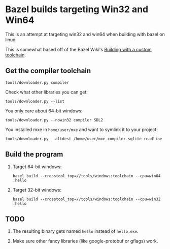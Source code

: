 # Bazel builds targeting Win32 and Win64

This is an attempt at targeting win32 and win64 when building with bazel on
linux.

This is somewhat based off of the Bazel Wiki's
[Building with a custom toolchain](https://github.com/bazelbuild/bazel/wiki/Building-with-a-custom-toolchain).

## Get the compiler toolchain

```
tools/downloader.py compiler
```

Check what other libraries you can get:

```
tools/downloader.py --list
```

You only care about 64-bit windows:

```
tools/downloader.py --nowin32 compiler SDL2
```

You installed mxe in `home/user/mxe` and want to symlink it to your project:

```
tools/downloader.py --altdest /home/user/mxe compiler sqlite readline
```

## Build the program

1. Target 64-bit windows:

   ```
   bazel build --crosstool_top=//tools/windows:toolchain --cpu=win64 :hello
   ```

1. Target 32-bit windows:

   ```
   bazel build --crosstool_top=//tools/windows:toolchain --cpu=win32 :hello
   ```

## TODO

1. The resulting binary gets named `hello` instead of `hello.exe`.

1. Make sure other fancy libraries (like google-protobuf or gflags) work.
